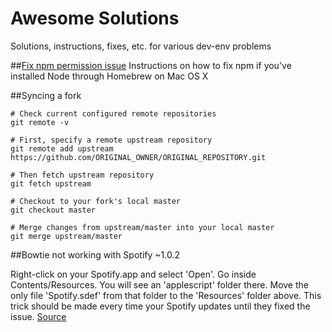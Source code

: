 # Awesome Solutions

Solutions, instructions, fixes, etc. for various dev-env problems

##[Fix npm permission issue](https://gist.github.com/DanHerbert/9520689)
Instructions on how to fix npm if you've installed Node through Homebrew on Mac OS X

##Syncing a fork
```
# Check current configured remote repositories
git remote -v

# First, specify a remote upstream repository
git remote add upstream https://github.com/ORIGINAL_OWNER/ORIGINAL_REPOSITORY.git

# Then fetch upstream repository
git fetch upstream

# Checkout to your fork's local master
git checkout master

# Merge changes from upstream/master into your local master
git merge upstream/master
```

##Bowtie not working with Spotify ~1.0.2

Right-click on your Spotify.app and select 'Open'. Go inside Contents/Resources. You will see an 'applescript' folder there. Move the only file 'Spotify.sdef' from that folder to the 'Resources' folder above. This trick should be made every time your Spotify updates until they fixed the issue. [Source](http://mmth.us/support/simplify_mac/10.html)

